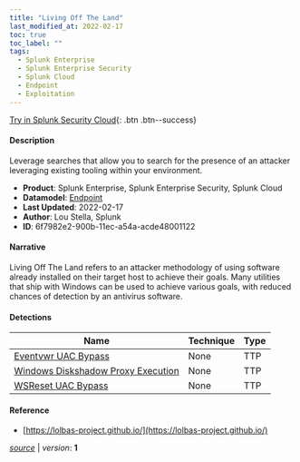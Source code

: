 ```yaml
---
title: "Living Off The Land"
last_modified_at: 2022-02-17
toc: true
toc_label: ""
tags:
  - Splunk Enterprise
  - Splunk Enterprise Security
  - Splunk Cloud
  - Endpoint
  - Exploitation
---
```


[Try in Splunk Security Cloud](https://www.splunk.com/en_us/cyber-security.html){: .btn .btn--success}

#### Description

Leverage searches that allow you to search for the presence of an attacker leveraging existing tooling within your environment.

- **Product**: Splunk Enterprise, Splunk Enterprise Security, Splunk Cloud
- **Datamodel**: [Endpoint](https://docs.splunk.com/Documentation/CIM/latest/User/Endpoint)
- **Last Updated**: 2022-02-17
- **Author**: Lou Stella, Splunk
- **ID**: 6f7982e2-900b-11ec-a54a-acde48001122

#### Narrative

Living Off The Land refers to an attacker methodology of using software already installed on their target host to achieve their goals. Many utilities that ship with Windows can be used to achieve various goals, with reduced chances of detection by an antivirus software.

#### Detections

| Name        | Technique   | Type         |
| ----------- | ----------- |--------------|
| [Eventvwr UAC Bypass](/endpoint/eventvwr_uac_bypass/) | None| TTP |
| [Windows Diskshadow Proxy Execution](/endpoint/windows_diskshadow_proxy_execution/) | None| TTP |
| [WSReset UAC Bypass](/endpoint/wsreset_uac_bypass/) | None| TTP |

#### Reference

* [https://lolbas-project.github.io/](https://lolbas-project.github.io/)



[*source*](https://github.com/splunk/security_content/tree/develop/stories/living_off_the_land.yml) \| *version*: **1**